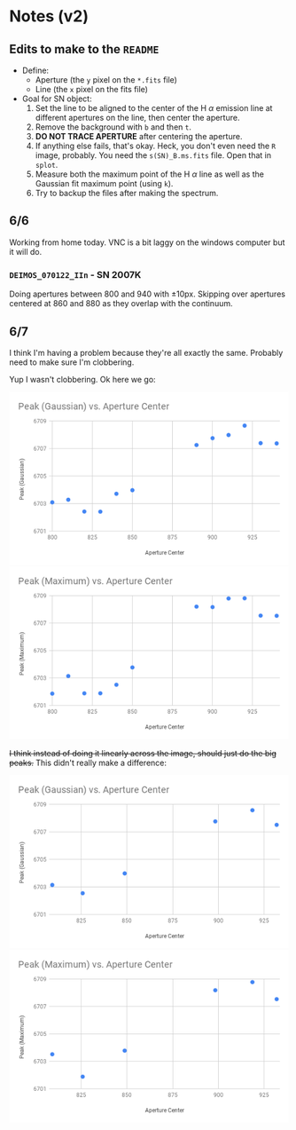 # Notes (v2)

## Edits to make to the `README`

* Define:
  * Aperture (the `y` pixel on the `*.fits` file)
  * Line (the `x` pixel on the fits file)
* Goal for SN object:
  1. Set the line to be aligned to the center of the H $\alpha$ emission line at different apertures on the line, then center the aperture.
  2. Remove the background with `b` and then `t`.
  3. **DO NOT TRACE APERTURE** after centering the aperture.
  4. If anything else fails, that's okay. Heck, you don't even need the `R` image, probably. You need the `s(SN)_B.ms.fits` file. Open that in `splot`.
  5. Measure both the maximum point of the H $\alpha$ line as well as the Gaussian fit maximum point (using `k`).
  6. Try to backup the files after making the spectrum.

## 6/6

Working from home today. VNC is a bit laggy on the windows computer but it will do.

### `DEIMOS_070122_IIn` - SN 2007K

Doing apertures between $800$ and $940$ with $\pm 10 \text{px}$. Skipping over apertures centered at $860$ and $880$ as they overlap with the continuum.

## 6/7

I think I'm having a problem because they're all exactly the same. Probably need to make sure I'm clobbering.

Yup I wasn't clobbering. Ok here we go:

![](/images/sn07gauss.png)![](/images/sn07max.png)

~~I think instead of doing it linearly across the image, should just do the big peaks.~~ This didn't really make a difference:

![](/images/sn07gauss2.png)![](/images/sn07max2.png)
